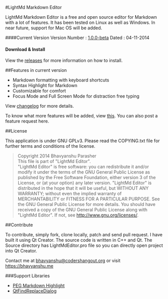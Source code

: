 #LightMd Markdown Editor

LightMd Markdown Editor is a free and open source editor for Markdown with a lot of features. It has been tested on Linux as well as Windows. In near future, support for Mac OS will be added. 

####Current Version 
Version Number : [1.0.0-beta](https://github.com/bhavyanshu/LightMd_Editor/releases/tag/v1.0.0-beta)
Dated : 04-11-2014

#### Download & Install

View the [releases](https://github.com/bhavyanshu/LightMd_Editor/releases) for more information on how to install.

##Features in current version

* Markdown formatting with keyboard shortcuts
* Syntax Highlight for Markdown
* Customizable for comfort
* Focus Mode and Full Screen Mode for distraction free typing

View [changelog](https://github.com/bhavyanshu/LightMd_Editor/blob/master/ChangLog.md) for more details.

To know what more features will be added, view [this](https://github.com/bhavyanshu/LightMd_Editor/labels/enhancement). You can also post a feature request here.

##License

This application is under GNU GPLv3. Please read the COPYING.txt file for further terms and conditions of the license.

>Copyright 2014 Bhavyanshu Parasher  
 This file is part of "LightMd Editor".  
 "LightMd Editor" is free software: you can redistribute it and/or modify it
 under the terms of the GNU General Public License as published by the Free Software Foundation,
 either version 3 of the License, or (at your option) any later version.
 "LightMd Editor" is distributed in the hope that it will be useful,
 but WITHOUT ANY WARRANTY; without even the implied warranty of MERCHANTABILITY
 or FITNESS FOR A PARTICULAR PURPOSE. See the GNU General Public License for more details.
 You should have received a copy of the GNU General Public License along with "LightMd Editor".
 If not, see http://www.gnu.org/licenses/.

##Contribute

To contribute, simply fork, clone locally, patch and send pull request.
I have built it using Qt Creator. The source code is written in C++ and Qt. The Source directory has LightMdEditor.pro file so you can directly open project into Qt Creator.

Contact me at bhavyanshu@codershangout.org or visit https://bhavyanshu.me

###Support Libraries

* [PEG Markdown Highlight](http://hasseg.org/peg-markdown-highlight/)
* [QtFindReplaceDialog](http://qtfindreplace.sourceforge.net/)
